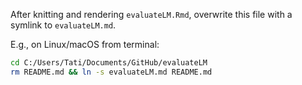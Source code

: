 After knitting and rendering `evaluateLM.Rmd`, overwrite this file with a symlink to `evaluateLM.md`.

E.g., on Linux/macOS from terminal:

```bash
cd C:/Users/Tati/Documents/GitHub/evaluateLM
rm README.md && ln -s evaluateLM.md README.md
```
